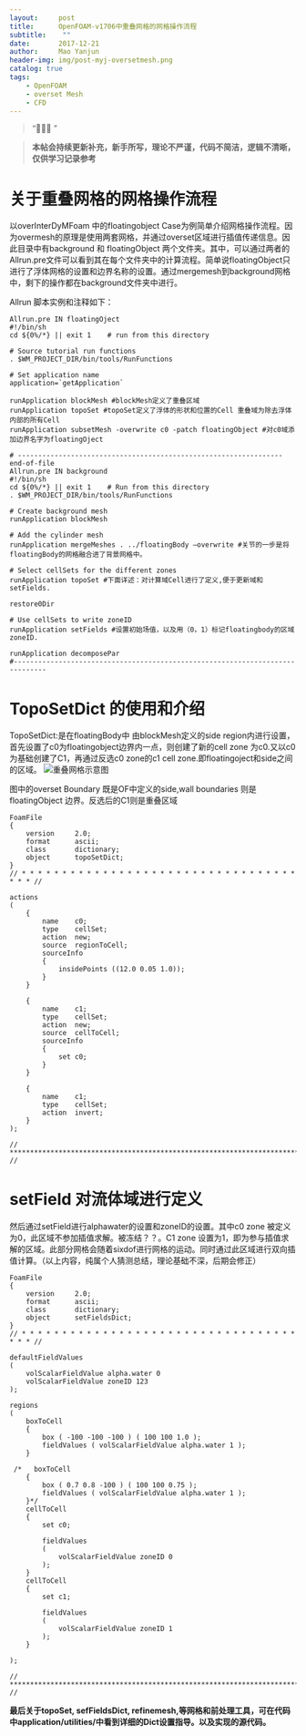 ```yaml
---
layout:     post
title:      OpenFOAM-v1706中重叠网格的网格操作流程
subtitle:    ""
date:       2017-12-21
author:     Mao Yanjun
header-img: img/post-myj-oversetmesh.png
catalog: true
tags:
    - OpenFOAM
    - overset Mesh
    - CFD
---
```


> “🙉🙉🙉 ”

> **本帖会持续更新补充，新手所写，理论不严谨，代码不简洁，逻辑不清晰，仅供学习记录参考**

# 关于重叠网格的网格操作流程

以overInterDyMFoam 中的floatingobject Case为例简单介绍网格操作流程。因为overmesh的原理是使用两套网格，并通过overset区域进行插值传递信息。因此目录中有background 和 floatingObject 两个文件夹。其中，可以通过两者的Allrun.pre文件可以看到其在每个文件夹中的计算流程。简单说floatingObject只进行了浮体网格的设置和边界名称的设置。通过mergemesh到background网格中，剩下的操作都在background文件夹中进行。

Allrun 脚本实例和注释如下：

```
Allrun.pre IN floatingOject
#!/bin/sh
cd ${0%/*} || exit 1    # run from this directory

# Source tutorial run functions
. $WM_PROJECT_DIR/bin/tools/RunFunctions

# Set application name
application=`getApplication`

runApplication blockMesh #blockMesh定义了重叠区域
runApplication topoSet #topoSet定义了浮体的形状和位置的Cell 重叠域为除去浮体内部的所有Cell
runApplication subsetMesh -overwrite c0 -patch floatingObject #对c0域添加边界名字为floatingOject

# ----------------------------------------------------------------- end-of-file
Allrun.pre IN background
#!/bin/sh
cd ${0%/*} || exit 1    # Run from this directory
. $WM_PROJECT_DIR/bin/tools/RunFunctions

# Create background mesh
runApplication blockMesh

# Add the cylinder mesh
runApplication mergeMeshes . ../floatingBody –overwrite #关节的一步是将floatingBody的网格融合进了背景网格中。

# Select cellSets for the different zones
runApplication topoSet #下面详述：对计算域Cell进行了定义,便于更新域和setFields.

restore0Dir

# Use cellSets to write zoneID
runApplication setFields #设置初始场值，以及用（0，1）标记floatingbody的区域zoneID.

runApplication decomposePar
#------------------------------------------------------------------------------

```

# TopoSetDict 的使用和介绍

TopoSetDict:是在floatingBody中 由blockMesh定义的side region内进行设置，首先设置了c0为floatingobject边界内一点，则创建了新的cell zone 为c0.又以c0为基础创建了C1，再通过反选c0 zone的c1 cell zone.即floatingoject和side之间的区域。
![重叠网格示意图](https://i.imgur.com/iLUZM7I.png)

图中的overset Boundary 既是OF中定义的side,wall boundaries 则是floatingObject 边界。反选后的C1则是重叠区域

```
FoamFile
{
    version     2.0;
    format      ascii;
    class       dictionary;
    object      topoSetDict;
}
// * * * * * * * * * * * * * * * * * * * * * * * * * * * * * * * * * * * * * //

actions
(
    {
        name    c0;
        type    cellSet;
        action  new;
        source  regionToCell;
        sourceInfo
        {
            insidePoints ((12.0 0.05 1.0));
        }
    }

    {
        name    c1;
        type    cellSet;
        action  new;
        source  cellToCell;
        sourceInfo
        {
            set c0;
        }
    }

    {
        name    c1;
        type    cellSet;
        action  invert;
    }
);

// ************************************************************************* //

```

# setField 对流体域进行定义

然后通过setField进行alphawater的设置和zoneID的设置。其中c0 zone 被定义为0，此区域不参加插值求解。被冻结？？。C1 zone 设置为1，即为参与插值求解的区域。此部分网格会随着sixdof进行网格的运动。同时通过此区域进行双向插值计算。（以上内容，纯属个人猜测总结，理论基础不深，后期会修正）

```
FoamFile
{
    version     2.0;
    format      ascii;
    class       dictionary;
    object      setFieldsDict;
}
// * * * * * * * * * * * * * * * * * * * * * * * * * * * * * * * * * * * * * //

defaultFieldValues
(
    volScalarFieldValue alpha.water 0
    volScalarFieldValue zoneID 123
);

regions
(
    boxToCell
    {
        box ( -100 -100 -100 ) ( 100 100 1.0 );
        fieldValues ( volScalarFieldValue alpha.water 1 );
    }

 /*   boxToCell
    {
        box ( 0.7 0.8 -100 ) ( 100 100 0.75 );
        fieldValues ( volScalarFieldValue alpha.water 1 );
    }*/
    cellToCell
    {
        set c0;

        fieldValues
        (
            volScalarFieldValue zoneID 0
        );
    }
    cellToCell
    {
        set c1;

        fieldValues
        (
            volScalarFieldValue zoneID 1
        );
    }

);

// ************************************************************************* //

```
**最后关于topoSet, sefFieldsDict, refinemesh,等网格和前处理工具，可在代码中application/utilities/中看到详细的Dict设置指导。以及实现的源代码。**













